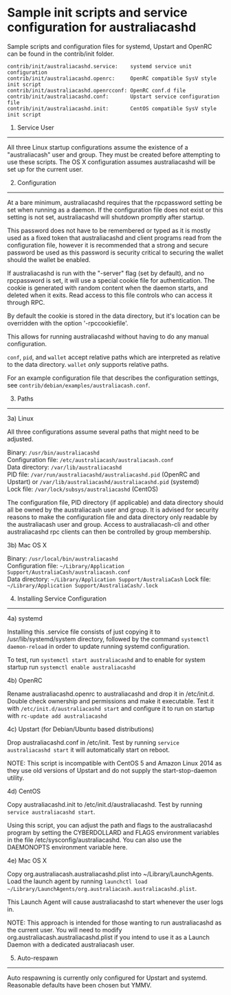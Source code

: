 Sample init scripts and service configuration for australiacashd
==========================================================

Sample scripts and configuration files for systemd, Upstart and OpenRC
can be found in the contrib/init folder.

    contrib/init/australiacashd.service:    systemd service unit configuration
    contrib/init/australiacashd.openrc:     OpenRC compatible SysV style init script
    contrib/init/australiacashd.openrcconf: OpenRC conf.d file
    contrib/init/australiacashd.conf:       Upstart service configuration file
    contrib/init/australiacashd.init:       CentOS compatible SysV style init script

1. Service User
---------------------------------

All three Linux startup configurations assume the existence of a "australiacash" user
and group.  They must be created before attempting to use these scripts.
The OS X configuration assumes australiacashd will be set up for the current user.

2. Configuration
---------------------------------

At a bare minimum, australiacashd requires that the rpcpassword setting be set
when running as a daemon.  If the configuration file does not exist or this
setting is not set, australiacashd will shutdown promptly after startup.

This password does not have to be remembered or typed as it is mostly used
as a fixed token that australiacashd and client programs read from the configuration
file, however it is recommended that a strong and secure password be used
as this password is security critical to securing the wallet should the
wallet be enabled.

If australiacashd is run with the "-server" flag (set by default), and no rpcpassword is set,
it will use a special cookie file for authentication. The cookie is generated with random
content when the daemon starts, and deleted when it exits. Read access to this file
controls who can access it through RPC.

By default the cookie is stored in the data directory, but it's location can be overridden
with the option '-rpccookiefile'.

This allows for running australiacashd without having to do any manual configuration.

`conf`, `pid`, and `wallet` accept relative paths which are interpreted as
relative to the data directory. `wallet` *only* supports relative paths.

For an example configuration file that describes the configuration settings,
see `contrib/debian/examples/australiacash.conf`.

3. Paths
---------------------------------

3a) Linux

All three configurations assume several paths that might need to be adjusted.

Binary:              `/usr/bin/australiacashd`  
Configuration file:  `/etc/australiacash/australiacash.conf`  
Data directory:      `/var/lib/australiacashd`  
PID file:            `/var/run/australiacashd/australiacashd.pid` (OpenRC and Upstart) or `/var/lib/australiacashd/australiacashd.pid` (systemd)  
Lock file:           `/var/lock/subsys/australiacashd` (CentOS)  

The configuration file, PID directory (if applicable) and data directory
should all be owned by the australiacash user and group.  It is advised for security
reasons to make the configuration file and data directory only readable by the
australiacash user and group.  Access to australiacash-cli and other australiacashd rpc clients
can then be controlled by group membership.

3b) Mac OS X

Binary:              `/usr/local/bin/australiacashd`  
Configuration file:  `~/Library/Application Support/AustraliaCash/australiacash.conf`  
Data directory:      `~/Library/Application Support/AustraliaCash`
Lock file:           `~/Library/Application Support/AustraliaCash/.lock`

4. Installing Service Configuration
-----------------------------------

4a) systemd

Installing this .service file consists of just copying it to
/usr/lib/systemd/system directory, followed by the command
`systemctl daemon-reload` in order to update running systemd configuration.

To test, run `systemctl start australiacashd` and to enable for system startup run
`systemctl enable australiacashd`

4b) OpenRC

Rename australiacashd.openrc to australiacashd and drop it in /etc/init.d.  Double
check ownership and permissions and make it executable.  Test it with
`/etc/init.d/australiacashd start` and configure it to run on startup with
`rc-update add australiacashd`

4c) Upstart (for Debian/Ubuntu based distributions)

Drop australiacashd.conf in /etc/init.  Test by running `service australiacashd start`
it will automatically start on reboot.

NOTE: This script is incompatible with CentOS 5 and Amazon Linux 2014 as they
use old versions of Upstart and do not supply the start-stop-daemon utility.

4d) CentOS

Copy australiacashd.init to /etc/init.d/australiacashd. Test by running `service australiacashd start`.

Using this script, you can adjust the path and flags to the australiacashd program by
setting the CYBERDOLLARD and FLAGS environment variables in the file
/etc/sysconfig/australiacashd. You can also use the DAEMONOPTS environment variable here.

4e) Mac OS X

Copy org.australiacash.australiacashd.plist into ~/Library/LaunchAgents. Load the launch agent by
running `launchctl load ~/Library/LaunchAgents/org.australiacash.australiacashd.plist`.

This Launch Agent will cause australiacashd to start whenever the user logs in.

NOTE: This approach is intended for those wanting to run australiacashd as the current user.
You will need to modify org.australiacash.australiacashd.plist if you intend to use it as a
Launch Daemon with a dedicated australiacash user.

5. Auto-respawn
-----------------------------------

Auto respawning is currently only configured for Upstart and systemd.
Reasonable defaults have been chosen but YMMV.
